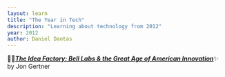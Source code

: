 ```yaml
---
layout: learn
title: "The Year in Tech"
description: "Learning about technology from 2012"
year: 2012
author: Daniel Dantas
---
```



📕✨[***The Idea Factory: Bell Labs & the Great Age of American Innovation***](https://en.wikipedia.org/wiki/The_Idea_Factory)✨ by Jon Gertner <!-- 1/6/2024 -->


